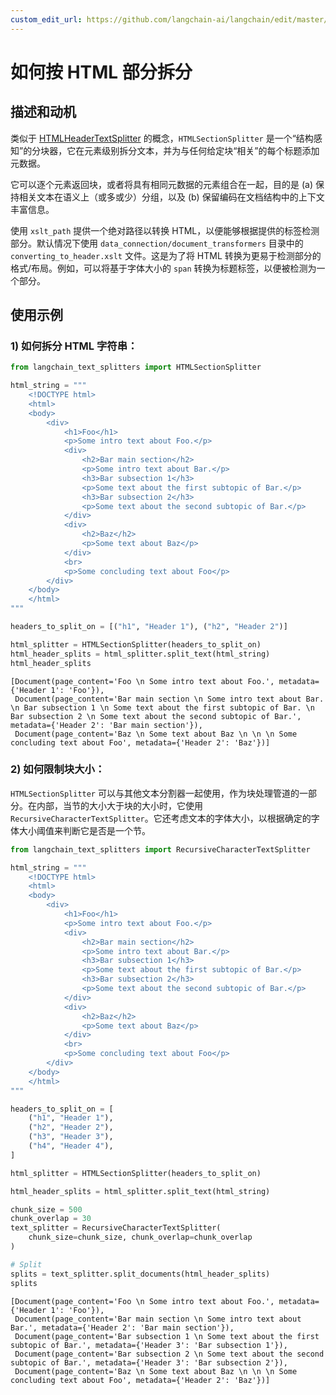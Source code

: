 ```yaml
---
custom_edit_url: https://github.com/langchain-ai/langchain/edit/master/docs/docs/how_to/HTML_section_aware_splitter.ipynb
---
```


# 如何按 HTML 部分拆分

## 描述和动机
类似于 [HTMLHeaderTextSplitter](/docs/how_to/HTML_header_metadata_splitter) 的概念，`HTMLSectionSplitter` 是一个“结构感知”的分块器，它在元素级别拆分文本，并为与任何给定块“相关”的每个标题添加元数据。

它可以逐个元素返回块，或者将具有相同元数据的元素组合在一起，目的是 (a) 保持相关文本在语义上（或多或少）分组，以及 (b) 保留编码在文档结构中的上下文丰富信息。

使用 `xslt_path` 提供一个绝对路径以转换 HTML，以便能够根据提供的标签检测部分。默认情况下使用 `data_connection/document_transformers` 目录中的 `converting_to_header.xslt` 文件。这是为了将 HTML 转换为更易于检测部分的格式/布局。例如，可以将基于字体大小的 `span` 转换为标题标签，以便被检测为一个部分。

## 使用示例

### 1) 如何拆分 HTML 字符串：

```python
from langchain_text_splitters import HTMLSectionSplitter

html_string = """
    <!DOCTYPE html>
    <html>
    <body>
        <div>
            <h1>Foo</h1>
            <p>Some intro text about Foo.</p>
            <div>
                <h2>Bar main section</h2>
                <p>Some intro text about Bar.</p>
                <h3>Bar subsection 1</h3>
                <p>Some text about the first subtopic of Bar.</p>
                <h3>Bar subsection 2</h3>
                <p>Some text about the second subtopic of Bar.</p>
            </div>
            <div>
                <h2>Baz</h2>
                <p>Some text about Baz</p>
            </div>
            <br>
            <p>Some concluding text about Foo</p>
        </div>
    </body>
    </html>
"""

headers_to_split_on = [("h1", "Header 1"), ("h2", "Header 2")]

html_splitter = HTMLSectionSplitter(headers_to_split_on)
html_header_splits = html_splitter.split_text(html_string)
html_header_splits
```

```output
[Document(page_content='Foo \n Some intro text about Foo.', metadata={'Header 1': 'Foo'}),
 Document(page_content='Bar main section \n Some intro text about Bar. \n Bar subsection 1 \n Some text about the first subtopic of Bar. \n Bar subsection 2 \n Some text about the second subtopic of Bar.', metadata={'Header 2': 'Bar main section'}),
 Document(page_content='Baz \n Some text about Baz \n \n \n Some concluding text about Foo', metadata={'Header 2': 'Baz'})]
```

### 2) 如何限制块大小：

`HTMLSectionSplitter` 可以与其他文本分割器一起使用，作为块处理管道的一部分。在内部，当节的大小大于块的大小时，它使用 `RecursiveCharacterTextSplitter`。它还考虑文本的字体大小，以根据确定的字体大小阈值来判断它是否是一个节。

```python
from langchain_text_splitters import RecursiveCharacterTextSplitter

html_string = """
    <!DOCTYPE html>
    <html>
    <body>
        <div>
            <h1>Foo</h1>
            <p>Some intro text about Foo.</p>
            <div>
                <h2>Bar main section</h2>
                <p>Some intro text about Bar.</p>
                <h3>Bar subsection 1</h3>
                <p>Some text about the first subtopic of Bar.</p>
                <h3>Bar subsection 2</h3>
                <p>Some text about the second subtopic of Bar.</p>
            </div>
            <div>
                <h2>Baz</h2>
                <p>Some text about Baz</p>
            </div>
            <br>
            <p>Some concluding text about Foo</p>
        </div>
    </body>
    </html>
"""

headers_to_split_on = [
    ("h1", "Header 1"),
    ("h2", "Header 2"),
    ("h3", "Header 3"),
    ("h4", "Header 4"),
]

html_splitter = HTMLSectionSplitter(headers_to_split_on)

html_header_splits = html_splitter.split_text(html_string)

chunk_size = 500
chunk_overlap = 30
text_splitter = RecursiveCharacterTextSplitter(
    chunk_size=chunk_size, chunk_overlap=chunk_overlap
)

# Split
splits = text_splitter.split_documents(html_header_splits)
splits
```

```output
[Document(page_content='Foo \n Some intro text about Foo.', metadata={'Header 1': 'Foo'}),
 Document(page_content='Bar main section \n Some intro text about Bar.', metadata={'Header 2': 'Bar main section'}),
 Document(page_content='Bar subsection 1 \n Some text about the first subtopic of Bar.', metadata={'Header 3': 'Bar subsection 1'}),
 Document(page_content='Bar subsection 2 \n Some text about the second subtopic of Bar.', metadata={'Header 3': 'Bar subsection 2'}),
 Document(page_content='Baz \n Some text about Baz \n \n \n Some concluding text about Foo', metadata={'Header 2': 'Baz'})]
```